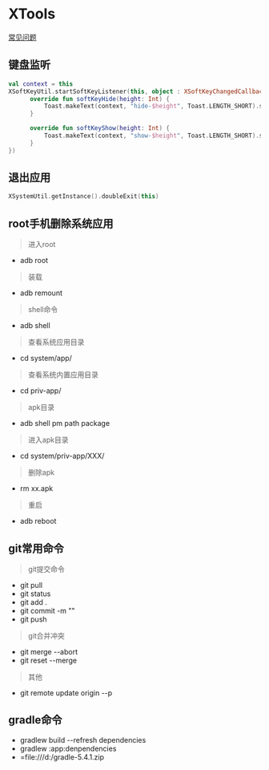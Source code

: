 # XTools
[常见问题](https://github.com/dannycx/XTools/blob/main/QUESTION.md)

## 键盘监听
```kotlin
val context = this
XSoftKeyUtil.startSoftKeyListener(this, object : XSoftKeyChangedCallback {
      override fun softKeyHide(height: Int) {
          Toast.makeText(context, "hide-$height", Toast.LENGTH_SHORT).show()
      }

      override fun softKeyShow(height: Int) {
          Toast.makeText(context, "show-$height", Toast.LENGTH_SHORT).show()
      }
})
```

## 退出应用
```kotlin
XSystemUtil.getInstance().doubleExit(this)
```

## root手机删除系统应用
> 进入root
+ adb root              

> 装载
+ adb remount

> shell命令
+ adb shell

> 查看系统应用目录
+ cd system/app/

> 查看系统内置应用目录
+ cd priv-app/

> apk目录
+ adb shell pm path package

> 进入apk目录
+ cd system/priv-app/XXX/

> 删除apk
+ rm xx.apk

> 重启
+ adb reboot

## git常用命令
> git提交命令
* git pull
* git status
* git add .
* git commit -m ""
* git push
> git合并冲突
- git merge --abort
- git reset --merge
> 其他
* git remote update origin --p

## gradle命令
* gradlew build --refresh dependencies
* gradlew :app:denpendencies
* =file:///d:/gradle-5.4.1.zip


